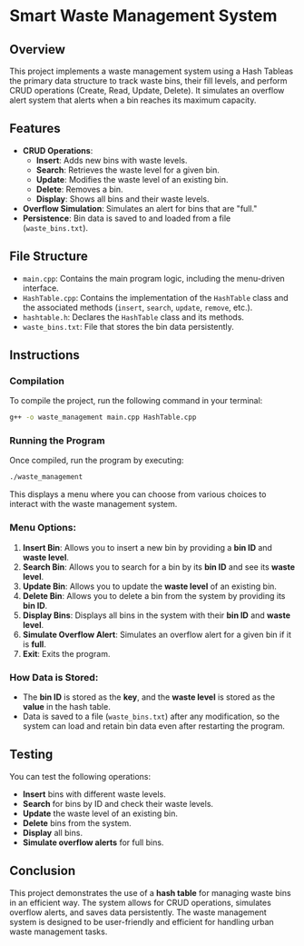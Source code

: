 
# Smart Waste Management System

## Overview
This project implements a waste management system using a Hash Tableas the primary data structure to track waste bins, their fill levels, and perform CRUD operations (Create, Read, Update, Delete). It simulates an overflow alert system that alerts when a bin reaches its maximum capacity.

## Features
- **CRUD Operations**: 
    - **Insert**: Adds new bins with waste levels.
    - **Search**: Retrieves the waste level for a given bin.
    - **Update**: Modifies the waste level of an existing bin.
    - **Delete**: Removes a bin.
    - **Display**: Shows all bins and their waste levels.
- **Overflow Simulation**: Simulates an alert for bins that are "full."
- **Persistence**: Bin data is saved to and loaded from a file (`waste_bins.txt`).

## File Structure
- `main.cpp`: Contains the main program logic, including the menu-driven interface.
- `HashTable.cpp`: Contains the implementation of the `HashTable` class and the associated methods (`insert`, `search`, `update`, `remove`, etc.).
- `hashtable.h`: Declares the `HashTable` class and its methods.
- `waste_bins.txt`: File that stores the bin data persistently.

## Instructions

### Compilation
To compile the project, run the following command in your terminal:

```bash
g++ -o waste_management main.cpp HashTable.cpp
```

### Running the Program
Once compiled, run the program by executing:

```bash
./waste_management
```

This displays a menu where you can choose from various choices to interact with the waste management system.

### Menu Options:
1. **Insert Bin**: Allows you to insert a new bin by providing a **bin ID** and **waste level**.
2. **Search Bin**: Allows you to search for a bin by its **bin ID** and see its **waste level**.
3. **Update Bin**: Allows you to update the **waste level** of an existing bin.
4. **Delete Bin**: Allows you to delete a bin from the system by providing its **bin ID**.
5. **Display Bins**: Displays all bins in the system with their **bin ID** and **waste level**.
6. **Simulate Overflow Alert**: Simulates an overflow alert for a given bin if it is **full**.
7. **Exit**: Exits the program.


### How Data is Stored:
- The **bin ID** is stored as the **key**, and the **waste level** is stored as the **value** in the hash table.
- Data is saved to a file (`waste_bins.txt`) after any modification, so the system can load and retain bin data even after restarting the program.

## Testing
You can test the following operations:
- **Insert** bins with different waste levels.
- **Search** for bins by ID and check their waste levels.
- **Update** the waste level of an existing bin.
- **Delete** bins from the system.
- **Display** all bins.
- **Simulate overflow alerts** for full bins.

## Conclusion
This project demonstrates the use of a **hash table** for managing waste bins in an efficient way. The system allows for CRUD operations, simulates overflow alerts, and saves data persistently. The waste management system is designed to be user-friendly and efficient for handling urban waste management tasks.

